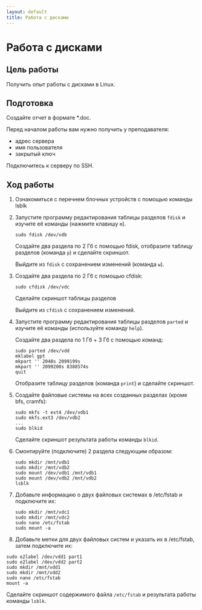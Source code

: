 ```yaml
---
layout: default
title: Работа с дисками
---
```

# Работа с дисками

## Цель работы

Получить опыт работы с дисками в Linux.

## Подготовка

Создайте отчет в формате *.doc.

Перед началом работы вам нужно получить у преподавателя:

* адрес сервера
* имя пользователя
* закрытый ключ

Подключитесь к серверу по SSH.

## Ход работы

1. Ознакомиться с перечнем блочных устройств с помощью команды lsblk

2. Запустите программу редактирования таблицы разделов `fdisk` и изучите её команды (нажмите клавишу `m`).

   ```
   sudo fdisk /dev/vdb
   ```

   Создайте два раздела по 2 Гб с помощью fdisk, отобразите таблицу разделов (команда `p`) и сделайте скриншот.

   Выйдите из `fdisk` с сохранением изменений (команда `w`).

3. Создайте два раздела по 2 Гб с помощью cfdisk:
    
   ```
   sudo cfdisk /dev/vdc
   ```

   Сделайте скриншот таблицы разделов

   Выйдите из `cfdisk` с сохранением изменений.

4. Запустите программу редактирования таблицы разделов `parted` и изучите её команды (используйте команду `help`).

   Создайте два раздела по 1 Гб + 3 Гб с помощью команд:


   ```
   sudo parted /dev/vdd
   mklabel gpt
   mkpart '' 2048s 2099199s
   mkpart '' 2099200s 8388574s
   quit
   ```

   Отобразите таблицу разделов (команда `print`) и сделайте скриншот.

5. Создайте файловые системы на всех созданных разделах (кроме bfs, cramfs):

   ```
   sudo mkfs -t ext4 /dev/vdb1
   sudo mkfs.ext3 /dev/vdb2
   ...
   sudo blkid
   ```

   Сделайте скриншот результата работы команды `blkid`.

8. Смонтируйте (подключите) 2 раздела следующим образом:

   ```
   sudo mkdir /mnt/vdb1
   sudo mkdir /mnt/vdb2
   sudo mount /dev/vdb1 /mnt/vdb1
   sudo mount /dev/vdb2 /mnt/vdb2
   lsblk
   ```

9. Добавьте информацию о двух файловых системах в /etc/fstab и подключите их:

   ```
   sudo mkdir /mnt/vdc1
   sudo mkdir /mnt/vdc2
   sudo nano /etc/fstab
   sudo mount -a
   ```

10. Добавьте метки для двух файловых систем и указать их в /etc/fstab, затем подключите их:
   
   ```
   sudo e2label /dev/vdd1 part1
   sudo e2label /dev/vdd2 part2
   sudo mkdir /mnt/vdd1
   sudo mkdir /mnt/vdd2
   sudo nano /etc/fstab
   mount -a
   ```

   Сделайте скриншот содержимого файла `/etc/fstab` и результата работы команды `lsblk`.
